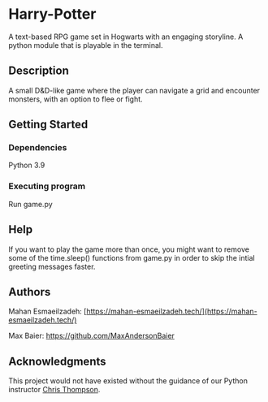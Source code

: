 # Harry-Potter

A text-based RPG game set in Hogwarts with an engaging storyline. A python module that is playable in the terminal.

## Description

A small D&D-like game where the player can navigate a grid and encounter monsters, with an option to flee or fight.

## Getting Started

### Dependencies

Python 3.9

### Executing program

Run game.py

## Help

If you want to play the game more than once, you might want to remove some of the time.sleep() functions from game.py in order to skip the intial greeting messages faster.

## Authors

Mahan Esmaeilzadeh: [https://mahan-esmaeilzadeh.tech/](https://mahan-esmaeilzadeh.tech/) 

Max Baier: https://github.com/MaxAndersonBaier

## Acknowledgments

This project would not have existed without the guidance of our Python instructor [Chris Thompson](https://github.com/chris-thompson).
